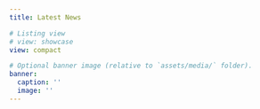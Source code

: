 ```yaml
---
title: Latest News

# Listing view
# view: showcase
view: compact

# Optional banner image (relative to `assets/media/` folder).
banner:
  caption: ''
  image: ''
---
```

